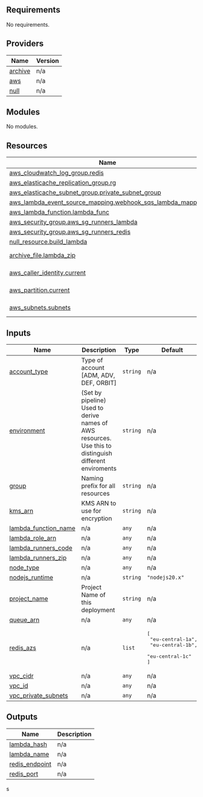 <!-- BEGIN_TF_DOCS -->
## Requirements

No requirements.

## Providers

| Name | Version |
|------|---------|
| <a name="provider_archive"></a> [archive](#provider\_archive) | n/a |
| <a name="provider_aws"></a> [aws](#provider\_aws) | n/a |
| <a name="provider_null"></a> [null](#provider\_null) | n/a |

## Modules

No modules.

## Resources

| Name | Type |
|------|------|
| [aws_cloudwatch_log_group.redis](https://registry.terraform.io/providers/hashicorp/aws/latest/docs/resources/cloudwatch_log_group) | resource |
| [aws_elasticache_replication_group.rg](https://registry.terraform.io/providers/hashicorp/aws/latest/docs/resources/elasticache_replication_group) | resource |
| [aws_elasticache_subnet_group.private_subnet_group](https://registry.terraform.io/providers/hashicorp/aws/latest/docs/resources/elasticache_subnet_group) | resource |
| [aws_lambda_event_source_mapping.webhook_sqs_lambda_mapping](https://registry.terraform.io/providers/hashicorp/aws/latest/docs/resources/lambda_event_source_mapping) | resource |
| [aws_lambda_function.lambda_func](https://registry.terraform.io/providers/hashicorp/aws/latest/docs/resources/lambda_function) | resource |
| [aws_security_group.aws_sg_runners_lambda](https://registry.terraform.io/providers/hashicorp/aws/latest/docs/resources/security_group) | resource |
| [aws_security_group.aws_sg_runners_redis](https://registry.terraform.io/providers/hashicorp/aws/latest/docs/resources/security_group) | resource |
| [null_resource.build_lambda](https://registry.terraform.io/providers/hashicorp/null/latest/docs/resources/resource) | resource |
| [archive_file.lambda_zip](https://registry.terraform.io/providers/hashicorp/archive/latest/docs/data-sources/file) | data source |
| [aws_caller_identity.current](https://registry.terraform.io/providers/hashicorp/aws/latest/docs/data-sources/caller_identity) | data source |
| [aws_partition.current](https://registry.terraform.io/providers/hashicorp/aws/latest/docs/data-sources/partition) | data source |
| [aws_subnets.subnets](https://registry.terraform.io/providers/hashicorp/aws/latest/docs/data-sources/subnets) | data source |

## Inputs

| Name | Description | Type | Default | Required |
|------|-------------|------|---------|:--------:|
| <a name="input_account_type"></a> [account\_type](#input\_account\_type) | Type of account [ADM, ADV, DEF, ORBIT] | `string` | n/a | yes |
| <a name="input_environment"></a> [environment](#input\_environment) | (Set by pipeline) Used to derive names of AWS resources. Use this to distinguish different enviroments | `string` | n/a | yes |
| <a name="input_group"></a> [group](#input\_group) | Naming prefix for all resources | `string` | n/a | yes |
| <a name="input_kms_arn"></a> [kms\_arn](#input\_kms\_arn) | KMS ARN to use for encryption | `string` | n/a | yes |
| <a name="input_lambda_function_name"></a> [lambda\_function\_name](#input\_lambda\_function\_name) | n/a | `any` | n/a | yes |
| <a name="input_lambda_role_arn"></a> [lambda\_role\_arn](#input\_lambda\_role\_arn) | n/a | `any` | n/a | yes |
| <a name="input_lambda_runners_code"></a> [lambda\_runners\_code](#input\_lambda\_runners\_code) | n/a | `any` | n/a | yes |
| <a name="input_lambda_runners_zip"></a> [lambda\_runners\_zip](#input\_lambda\_runners\_zip) | n/a | `any` | n/a | yes |
| <a name="input_node_type"></a> [node\_type](#input\_node\_type) | n/a | `any` | n/a | yes |
| <a name="input_nodejs_runtime"></a> [nodejs\_runtime](#input\_nodejs\_runtime) | n/a | `string` | `"nodejs20.x"` | no |
| <a name="input_project_name"></a> [project\_name](#input\_project\_name) | Project Name of this deployment | `string` | n/a | yes |
| <a name="input_queue_arn"></a> [queue\_arn](#input\_queue\_arn) | n/a | `any` | n/a | yes |
| <a name="input_redis_azs"></a> [redis\_azs](#input\_redis\_azs) | n/a | `list` | <pre>[<br>  "eu-central-1a",<br>  "eu-central-1b",<br>  "eu-central-1c"<br>]</pre> | no |
| <a name="input_vpc_cidr"></a> [vpc\_cidr](#input\_vpc\_cidr) | n/a | `any` | n/a | yes |
| <a name="input_vpc_id"></a> [vpc\_id](#input\_vpc\_id) | n/a | `any` | n/a | yes |
| <a name="input_vpc_private_subnets"></a> [vpc\_private\_subnets](#input\_vpc\_private\_subnets) | n/a | `any` | n/a | yes |

## Outputs

| Name | Description |
|------|-------------|
| <a name="output_lambda_hash"></a> [lambda\_hash](#output\_lambda\_hash) | n/a |
| <a name="output_lambda_name"></a> [lambda\_name](#output\_lambda\_name) | n/a |
| <a name="output_redis_endpoint"></a> [redis\_endpoint](#output\_redis\_endpoint) | n/a |
| <a name="output_redis_port"></a> [redis\_port](#output\_redis\_port) | n/a |
<!-- END_TF_DOCS -->s